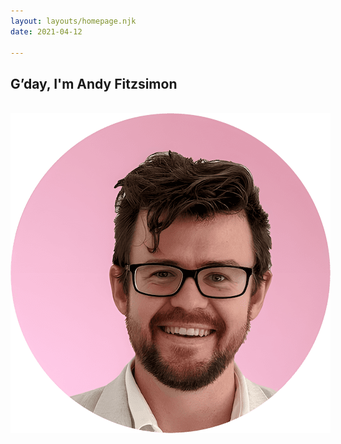 ```yaml
---
layout: layouts/homepage.njk
date: 2021-04-12

---
```




<section class="top-section">
<h1>G’day, I'm Andy Fitzsimon</h1>
<br> <img src="/img/andyfitz.png" alt="portrait of andy" />



</section>
<br>

<p class="scroll fade">a multi-disciplinary technology leader<br>
with proven global impact.<br>
<br>



<p  class="scroll fade"> <abbr title="operational">Ops</abbr>, <abbr title="technical">Tech</abbr>, Sales &amp; Creative combined,<br> a fanatically dedicated <dfn data-title="individual knowledge spans vast subjects,  draws on complex works to solve specific problems.">polymath</dfn>.
  <br>



<div class="scroll fade mission-values">
<div class="mission">
 <h3>Lifelong Mission</h3> 
 <i><dfn data-title="recognise, elevate, accelerate, celebrate">do justice</dfn><br> to <dfn data-title="admirable, quality, purposeful, efforts or ideas - not easyily done">good work</dfn></i><br>
</div>
<div class="values">
  <h3>Core Values</h3> 
  <ul>
    <li data-title="friendship, helpfulness, giving, care">kindness</li> 
    <li data-title="joy, engagement, momentum, force-multiply">energy</li>
    <li data-title="appreciation, admiration, respect, thanks">gratitude</li>
    <li data-title="accountable, committed & responsibile">trust</li> 

  </ul>
</div>
<svg fill="none;"  preserveAspectRatio="xMidYMid slice" viewBox="0 0 100 50"><defs><pattern id="a" width="7" height="14.5" patternTransform="scale(.5)" patternUnits="userSpaceOnUse"><g transform="translate(3.45 7.2)"><use href="#c" transform="matrix(1 0 0 -1 0 .5)"/><use href="#b" transform="matrix(-1 0 0 1 .5 0)"/><use href="#c" transform="rotate(180 .25 .25)"/><use href="#b" transform="matrix(1 0 0 -1 -3.5 7.75)"/><use href="#b" transform="rotate(180 2 3.875)"/><use href="#b" transform="matrix(-1 0 0 1 4 -7.25)"/><use class="pri" href="#b"/><use class="pri" href="#b" transform="translate(-3.5 -7.25)"/></g></pattern><path opacity=".2" id="b" stroke="currentColor" stroke-linecap="round" stroke-opacity="1" stroke-width="1.1" d="M1 4H.999V1M1 1V.9959h2v.001M1 2.6v.001h1v.001"/><use id="c" x="0" y="0" href="#b"/></defs><path fill="url(#a)" d="M0 0h100v50H0z"/></svg>
</div>

<br>




<p class="scroll fade ">
 Called a strategist, <br>product owner, brand manager,  <br> engineer, designer, <acronym title="Account Executive">AE</acronym>, <acronym title="Solutions Architect">SA</acronym> &amp; <acronym title="Customer Success Manager">CSM</acronym>.<br>
A listener, doer, &amp; fixer; always.<br>
</p>  
<br>
<div class="scroll fade social-proof"  >
  <svg  class="smartsheet" viewBox="0 0 100 22.02"><path d="M2.04 11.4s.58-.78 1.33-.8c1.18-.03 2.11 2.06 2.26 2.37A23.11 23.11 0 0 1 10.8 6H.14v11.95c0 .65-.1 1.13-.14 1.32a24.2 24.2 0 0 0 4.09-1.03c3.25-1.15 4.5-2.4 4.52-2.4l.07-.08.05.1s.41.89.82 1.37c.46.53.7.58.84.55.2-.05.31-.36.36-.84.05-.48.1-1.56.1-2.89V6.94c-3.15 3.84-5.46 9.62-5.46 9.62s-1.52-5.18-3.35-5.15zm95.37 3.98c-.19.02-.38.05-.57.05-.32 0-.53-.05-.7-.17a1.03 1.03 0 0 1-.36-.44c-.07-.19-.12-.38-.15-.62l-.02-.7V9.7h2.28V8.33h-2.28V5.97h-1.59v2.36h-1.61l-.6 1.37h2.21v4.38c0 .34.03.67.05 1a1.86 1.86 0 0 0 1.03 1.59c.34.17.82.27 1.42.27a4.55 4.55 0 0 0 1.45-.29v-1.44c-.2.07-.36.14-.56.17zm-40.74 0c-.2.02-.39.05-.58.05-.31 0-.53-.05-.7-.17a1.03 1.03 0 0 1-.36-.44c-.07-.19-.12-.38-.14-.62 0-.24-.03-.46-.03-.7V9.7h2.29V8.33h-2.29V5.97h-1.58v2.36h-1.62l-.6 1.37h2.22v4.38c0 .34.02.67.04 1 .03.35.12.66.3.92.16.27.4.5.74.68.34.16.82.26 1.42.26a4.55 4.55 0 0 0 1.44-.29v-1.44c-.17.07-.34.14-.55.17zM50.8 8.35s-.94-.12-1.44-.1c-.6.06-.82.15-1.16.32a2.78 2.78 0 0 0-1.03 1.08h-.03v-1.3h-1.58v8.4h1.58s-.05-3.46 0-4.3c.05-.85.2-1.74.63-2.15.46-.4.65-.5 1.2-.57.5-.08 1.2 0 1.2 0zm34.27 4.74c0 .36.08.7.24 1.01.17.32.37.56.63.77a3.15 3.15 0 0 0 1.97.67c.5 0 .94-.11 1.3-.33.36-.24.7-.53 1.01-.91l1.2.9a4.4 4.4 0 0 1-3.72 1.72c-.65 0-1.25-.12-1.8-.34a3.87 3.87 0 0 1-1.38-.94 4.56 4.56 0 0 1-1.18-3.15c0-.62.12-1.2.34-1.75a4.26 4.26 0 0 1 4.02-2.67c.74 0 1.37.12 1.87.38a3.78 3.78 0 0 1 2 2.43c.14.53.21 1.06.21 1.61v.58zm5.03-1.27c0-.36-.07-.68-.17-.96a2.05 2.05 0 0 0-1.2-1.27 2.86 2.86 0 0 0-2.14.02c-.31.14-.6.33-.82.57-.21.24-.4.5-.53.8-.12.28-.19.57-.19.86zm-14.33 1.27c0 .36.07.7.24 1.01.16.32.36.56.62.77a3.15 3.15 0 0 0 1.97.67c.5 0 .94-.11 1.3-.33.36-.24.7-.53 1.01-.91l1.2.9a4.4 4.4 0 0 1-3.72 1.72c-.65 0-1.25-.12-1.8-.34a3.87 3.87 0 0 1-1.38-.94 4.56 4.56 0 0 1-1.18-3.15c0-.62.12-1.2.34-1.75a4.26 4.26 0 0 1 4.02-2.67c.74 0 1.37.12 1.87.38a3.78 3.78 0 0 1 2 2.43c.14.53.22 1.06.22 1.61v.58zm5.02-1.27c0-.36-.07-.68-.17-.96a2.05 2.05 0 0 0-1.2-1.27 2.86 2.86 0 0 0-2.14.02c-.34.14-.6.33-.82.57-.21.24-.4.5-.53.8-.12.28-.19.57-.19.86zm-14.98-8.5h1.59v6.29h.02c.2-.46.55-.82 1.03-1.09.5-.29 1.06-.4 1.71-.4.41 0 .8.07 1.16.19.36.12.7.3.96.57.29.27.5.6.67 1.01.17.41.24.9.24 1.45v5.4H71.6v-5c0-.38-.04-.72-.16-1-.1-.3-.24-.51-.44-.68a1.55 1.55 0 0 0-.6-.36 2.52 2.52 0 0 0-.72-.12c-.34 0-.65.05-.91.17-.3.1-.53.26-.75.5-.22.25-.38.53-.5.87-.12.36-.17.77-.17 1.25v4.33h-1.59Zm-2.26 7.1a2.8 2.8 0 0 0-.7-.6 1.96 1.96 0 0 0-1.01-.24c-.39 0-.7.07-.99.24a.74.74 0 0 0-.4.7c0 .24.07.46.23.6.17.14.34.29.58.36.22.1.46.17.7.22.24.05.46.1.65.12.34.07.67.19.96.31.31.12.55.27.77.46.22.19.39.4.5.7.13.26.2.6.2.98 0 .48-.1.87-.31 1.2-.2.34-.46.6-.77.82-.32.22-.68.36-1.09.46a5.34 5.34 0 0 1-3.05-.17 3.4 3.4 0 0 1-1.42-1.18l1.2-.98c.27.26.56.48.87.7.31.19.7.3 1.18.3.19 0 .4-.02.6-.07.21-.04.38-.1.55-.19.17-.1.29-.2.39-.34.1-.14.14-.28.14-.48a.78.78 0 0 0-.22-.57 1.71 1.71 0 0 0-.53-.36c-.21-.1-.43-.17-.64-.22-.25-.05-.44-.1-.6-.15a6.66 6.66 0 0 1-1-.28 2.42 2.42 0 0 1-1.39-1.11 2.1 2.1 0 0 1-.21-1.01c0-.43.1-.82.26-1.13.2-.34.43-.6.72-.82a3.7 3.7 0 0 1 1.04-.48 4.21 4.21 0 0 1 2.79.14c.53.22.93.58 1.25 1.06zM37.76 9.34a5.14 5.14 0 0 1 4.93-1.01 2.8 2.8 0 0 1 1.71 1.52c.15.33.2.7.2 1.05v4.29c0 .28 0 .57.02.81 0 .24.02.48.05.7h-1.42c-.03-.43-.05-.84-.05-1.27h-.03c-.36.55-.77.93-1.25 1.15a4.04 4.04 0 0 1-2.79.17 3.15 3.15 0 0 1-.93-.48 2.24 2.24 0 0 1-.63-.8 2.56 2.56 0 0 1-.24-1.08c0-.55.12-.98.36-1.37.24-.36.58-.67.99-.89.4-.24.91-.38 1.46-.5.56-.1 1.16-.15 1.8-.15h1.19v-.36a1.8 1.8 0 0 0-.48-1.23 1.66 1.66 0 0 0-.63-.4c-.24-.1-.55-.15-.89-.15-.31 0-.58.02-.8.1-.23.04-.43.14-.62.21-.2.1-.36.2-.5.32l-.44.33zm4.5 3.34c-.38 0-.77.03-1.15.08-.39.04-.75.12-1.09.24-.33.12-.6.29-.79.5-.22.22-.31.48-.31.82 0 .48.17.84.48 1.03.31.22.77.32 1.32.32.43 0 .82-.08 1.1-.22a2 2 0 0 0 .75-.58c.2-.24.32-.5.41-.8.07-.28.12-.57.12-.86v-.53zM23.88 8.33h1.5v1.3h.02c.02-.12.12-.27.26-.43a3.71 3.71 0 0 1 1.4-.91c.31-.13.65-.18 1.03-.18.63 0 1.16.12 1.6.39.42.26.76.65 1.03 1.18a2.6 2.6 0 0 1 1.15-1.18c.5-.27.99-.39 1.51-.39.65 0 1.18.1 1.6.32.4.21.74.48.95.84.25.34.41.74.49 1.18.1.43.14.89.14 1.37v4.88h-1.59v-4.67c0-.3-.02-.62-.07-.91a1.95 1.95 0 0 0-.26-.77 1.3 1.3 0 0 0-.56-.53c-.24-.14-.55-.2-.94-.2-.77 0-1.32.25-1.63.7a3.1 3.1 0 0 0-.5 1.83v4.6h-1.6v-4.4c0-.41-.02-.77-.07-1.1a2.83 2.83 0 0 0-.24-.88 1.53 1.53 0 0 0-.53-.57c-.24-.15-.52-.2-.93-.2a2.08 2.08 0 0 0-1.52.67c-.2.23-.36.51-.48.87-.12.34-.17.77-.17 1.23v4.35h-1.59zm-2.2 2.1a2.8 2.8 0 0 0-.7-.6 1.96 1.96 0 0 0-1.02-.25c-.38 0-.7.07-.98.24a.74.74 0 0 0-.41.7c0 .24.07.46.24.6.17.14.34.29.58.36.21.1.45.17.7.22.23.05.45.1.64.12.34.07.68.19.97.31.3.12.55.27.77.46.21.19.38.4.5.7.12.26.2.6.2.98 0 .48-.1.87-.32 1.2-.2.36-.46.65-.77.85-.31.21-.67.36-1.08.45a5.34 5.34 0 0 1-3.06-.17 3.4 3.4 0 0 1-1.42-1.17l1.2-.99c.27.26.56.48.87.7a2 2 0 0 0 1.18.31c.2 0 .41-.02.6-.07.22-.05.39-.1.56-.2.16-.1.28-.19.38-.33.1-.15.14-.29.14-.48a.78.78 0 0 0-.21-.58 2.06 2.06 0 0 0-.53-.36c-.22-.1-.43-.17-.65-.22l-.6-.14a5.62 5.62 0 0 1-1.78-.72 1.96 1.96 0 0 1-.8-1.69c0-.43.1-.81.27-1.13.2-.33.43-.6.72-.81a3.7 3.7 0 0 1 1.04-.49 4.21 4.21 0 0 1 2.79.14c.52.22.93.59 1.25 1.07z" /></svg>
  <svg  class="brandfolder"  viewBox="0 0 84 22.02"><path d="M14.53 4.9v-.95H3.28v14.96h13.35v2.11H1.17V1.84h15.46V4.9zm-1.15.94h1.15v-.96h2.1v.96h1.15l-2.21 2.21zm60.53 11.6a4.95 4.95 0 0 1-1.9-.32 3.2 3.2 0 0 1-1.3-.86 3.4 3.4 0 0 1-.74-1.3 5.57 5.57 0 0 1-.23-1.64 5 5 0 0 1 .25-1.64 3.81 3.81 0 0 1 .73-1.34 3.44 3.44 0 0 1 1.2-.9 4.01 4.01 0 0 1 1.66-.33 3.52 3.52 0 0 1 1.47.3 3.25 3.25 0 0 1 1.1.8 3.5 3.5 0 0 1 .68 1.21 4.77 4.77 0 0 1 .24 1.51c0 .2 0 .4-.02.59l-.04.41H71.8v.06c.04.65.27 1.12.68 1.41a2.67 2.67 0 0 0 1.59.43 4.31 4.31 0 0 0 1.1-.1l1-.27.4 1.59a8.48 8.48 0 0 1-2.66.39m-.35-6.76a1.67 1.67 0 0 0-1.23.45 2.17 2.17 0 0 0-.51 1.27v.06h3.27v-.06a2.02 2.02 0 0 0-.43-1.25 1.34 1.34 0 0 0-1.1-.47m-8.07 6.78a5.83 5.83 0 0 1-1.57-.22 3.86 3.86 0 0 1-1.31-.7 3.33 3.33 0 0 1-.9-1.26 4.83 4.83 0 0 1-.34-1.88 4.73 4.73 0 0 1 .3-1.67 4.12 4.12 0 0 1 .82-1.35 3.84 3.84 0 0 1 1.3-.9 4.24 4.24 0 0 1 1.68-.33c.2 0 .39 0 .58.02a2.65 2.65 0 0 1 .57.1l.08.02V5.95h2.1v11.06a9.1 9.1 0 0 1-1.45.31 10.62 10.62 0 0 1-1.86.14m.11-6.72a1.94 1.94 0 0 0-.92.21 1.85 1.85 0 0 0-.64.59 2.35 2.35 0 0 0-.38.84 4.23 4.23 0 0 0-.11 1 3.53 3.53 0 0 0 .15 1.1 1.59 1.59 0 0 0 .45.72 1.76 1.76 0 0 0 .67.4 2.78 2.78 0 0 0 .82.11 3.94 3.94 0 0 0 .5-.02l.48-.1.04-.01v-4.7l-.04-.03a3.74 3.74 0 0 0-.5-.1l-.52-.01m-5.8 6.62a2.76 2.76 0 0 1-1.9-.65q-.7-.64-.7-2.11V5.93h2.1v8.16a4.12 4.12 0 0 0 .05.78 1.29 1.29 0 0 0 .18.49.73.73 0 0 0 .33.26 1.76 1.76 0 0 0 .5.05 1.2 1.2 0 0 0 .25-.02 4.84 4.84 0 0 0 1.15 1.4l-1.31.25a4.37 4.37 0 0 1-.65.06m-7.42.08a4.04 4.04 0 0 1-1.69-.32 3.33 3.33 0 0 1-1.18-.88 3.86 3.86 0 0 1-.7-1.31 5.88 5.88 0 0 1 0-3.3 3.77 3.77 0 0 1 .7-1.33 3.33 3.33 0 0 1 1.18-.88 4.43 4.43 0 0 1 3.37 0 3.4 3.4 0 0 1 1.2.88 3.77 3.77 0 0 1 .7 1.34 5.7 5.7 0 0 1 .24 1.66 5.57 5.57 0 0 1-.24 1.65 3.68 3.68 0 0 1-.7 1.31 3.4 3.4 0 0 1-1.2.88 4.4 4.4 0 0 1-1.68.3m0-6.72a1.41 1.41 0 0 0-1.3.68c-.25.43-.39 1.08-.39 1.9 0 .83.14 1.45.4 1.9a1.58 1.58 0 0 0 2.6 0c.25-.43.39-1.07.39-1.9 0-.82-.14-1.45-.4-1.9a1.44 1.44 0 0 0-1.3-.68m-8.02 6.54v-6.39h-1.27V9.3h1.27v-.45a3.84 3.84 0 0 1 .22-1.3 2.72 2.72 0 0 1 .62-.97 2.95 2.95 0 0 1 .98-.6 3.77 3.77 0 0 1 1.28-.22h.17a2.88 2.88 0 0 1 .61.04l.65.13-.32 1.65-.3-.06a3.37 3.37 0 0 0-.5-.04 1.51 1.51 0 0 0-.92.28c-.26.2-.4.58-.4 1.15v.4h2.63a3.72 3.72 0 0 0-.64.58 4.07 4.07 0 0 0-.6.98h-1.38v6.4zm-5.3.18a5.83 5.83 0 0 1-1.56-.22 3.86 3.86 0 0 1-1.31-.7 3.33 3.33 0 0 1-.9-1.26 4.9 4.9 0 0 1-.34-1.88 4.73 4.73 0 0 1 .3-1.66 4.12 4.12 0 0 1 .82-1.36 3.84 3.84 0 0 1 1.3-.9 4.24 4.24 0 0 1 1.68-.33c.17 0 .35 0 .59.02a4.9 4.9 0 0 1 .56.1l.08.02V5.93h2.1V17a9.1 9.1 0 0 1-1.45.31 10.47 10.47 0 0 1-1.86.14m.12-6.72a1.94 1.94 0 0 0-.93.21 1.7 1.7 0 0 0-.64.59 2.35 2.35 0 0 0-.37.84 4.23 4.23 0 0 0-.12 1 3.53 3.53 0 0 0 .15 1.1 1.59 1.59 0 0 0 .46.72 1.76 1.76 0 0 0 .66.4 2.78 2.78 0 0 0 .82.11 3.94 3.94 0 0 0 .5-.02 3.07 3.07 0 0 0 .48-.1l.04-.01v-4.7l-.04-.03a3.25 3.25 0 0 0-.5-.1l-.51-.01m-7.16 6.54v-4.5a2.76 2.76 0 0 0-.27-1.34 1.02 1.02 0 0 0-.94-.49 1.98 1.98 0 0 0-.57.08 1.23 1.23 0 0 0-.53.31 1.48 1.48 0 0 0-.37.65 3.35 3.35 0 0 0-.14 1.08v4.17h-2.1V9.3h2.1v1.03l.1-.15a.44.44 0 0 1 .12-.14l.1-.1a2.48 2.48 0 0 1 .48-.41 3.08 3.08 0 0 1 .63-.3 2.44 2.44 0 0 1 .78-.11c.9 0 1.6.25 2.04.72.45.47.69 1.28.69 2.32v5.1h-2.12zm-9.15.18a6.63 6.63 0 0 1-1.45-.14 3.6 3.6 0 0 1-1.12-.45 2.25 2.25 0 0 1-.72-.82 2.62 2.62 0 0 1-.26-1.24 2.22 2.22 0 0 1 .32-1.23 2.62 2.62 0 0 1 .8-.8 3.49 3.49 0 0 1 1.12-.44 6.62 6.62 0 0 1 1.23-.13l1 .03h.06v-.25c0-.84-.67-1.31-1.86-1.31a4.99 4.99 0 0 0-2 .4V9.26a7 7 0 0 1 2.27-.38c1.28 0 2.37.32 2.9.87.5.49.73 1.29.73 2.56v4.65a11.02 11.02 0 0 1-1.28.31 6.73 6.73 0 0 1-1.74.18m.16-3.96a2.4 2.4 0 0 0-1.24.27 1.03 1.03 0 0 0-.47.94 1.12 1.12 0 0 0 .18.67 1 1 0 0 0 .43.33 1.5 1.5 0 0 0 .53.14 4.44 4.44 0 0 0 .49.02 3.8 3.8 0 0 0 .47-.04c.16-.02.3-.06.41-.08h.04v-2.15h-.04l-.41-.06a1.47 1.47 0 0 0-.4-.04m-8.66 3.8v-8l2.12.02v1.06l.1-.15a2.47 2.47 0 0 1 .6-.6l.09-.05a1.87 1.87 0 0 1 1.21-.37h.12a1.03 1.03 0 0 1 .23.02l.26.04-.04 1.84a2.25 2.25 0 0 0-.35-.02h-.26a3.53 3.53 0 0 0-.6.06 1.39 1.39 0 0 0-.65.3 1.72 1.72 0 0 0-.51.72 3.47 3.47 0 0 0-.2 1.33v3.78h-2.12zm-5.64.16c-.47 0-.94-.02-1.41-.04s-.96-.08-1.55-.14V6.11c.33-.04.7-.1 1.1-.12.43-.04.98-.04 1.64-.04a8.33 8.33 0 0 1 1.61.14 4.15 4.15 0 0 1 1.31.47 2.38 2.38 0 0 1 .89.88 2.68 2.68 0 0 1 .31 1.37 2.83 2.83 0 0 1-.14.93 2.56 2.56 0 0 1-.39.72 1.91 1.91 0 0 1-.55.51 1.61 1.61 0 0 1-.6.26v.11a3.66 3.66 0 0 1 .78.22 3.16 3.16 0 0 1 .8.49 2.74 2.74 0 0 1 .61.84 3.05 3.05 0 0 1 .24 1.26 3.08 3.08 0 0 1-.38 1.62 2.63 2.63 0 0 1-1.02 1 4.31 4.31 0 0 1-1.49.51 8.32 8.32 0 0 1-1.76.16m-.8-1.8h.06a3.85 3.85 0 0 0 .5.03 4.78 4.78 0 0 0 .53.02 4.66 4.66 0 0 0 .71-.06 2.06 2.06 0 0 0 .69-.25 1.46 1.46 0 0 0 .53-.51 1.6 1.6 0 0 0 .21-.86 1.99 1.99 0 0 0-.16-.82 1.37 1.37 0 0 0-.47-.53 1.61 1.61 0 0 0-.7-.28 4.29 4.29 0 0 0-.9-.08h-1zm.8-8.12a7.43 7.43 0 0 0-.74.04h-.04v3.12h.74a3.1 3.1 0 0 0 .75-.08 1.54 1.54 0 0 0 .6-.26 1.19 1.19 0 0 0 .42-.5 1.9 1.9 0 0 0 .13-.81 1.47 1.47 0 0 0-.17-.76 1.3 1.3 0 0 0-.45-.47 1.52 1.52 0 0 0-.61-.24c-.2-.02-.43-.04-.63-.04m69.34 9.76v-8l2.1.02v1.06l.1-.13a2.55 2.55 0 0 1 .6-.61l.06-.06a1.87 1.87 0 0 1 1.21-.37h.12a1.03 1.03 0 0 1 .24.02l.25.04-.04 1.84a1.8 1.8 0 0 0-.33-.02h-.24a3.53 3.53 0 0 0-.6.06 1.48 1.48 0 0 0-.65.3 1.72 1.72 0 0 0-.5.72 3.47 3.47 0 0 0-.2 1.33v3.78h-2.12z" class="cls-2"/></svg>
  <svg  class="outfit"  viewBox="0 0 55 22.02"><path d="M51.03 5.9V1.18h-2.6V5.9H37.36V3.92c0-.9.5-1.49 1.41-1.49.48 0 .83.14 1.14.4l1.7-1.7A3.9 3.9 0 0 0 38.76 0a3.83 3.83 0 0 0-4 3.94V5.9H30.5V1.18h-2.6V5.9h-6.48v6.46c0 1.67-.83 2.6-2.34 2.6-1.48 0-2.33-.95-2.33-2.6V5.9h-2.6v6.58a4.74 4.74 0 0 0 4.93 4.98c2.93 0 4.93-2.01 4.93-4.98V8.26h3.9v8.96h2.59V8.26h4.24v8.96h2.6V8.26h4.25v8.96h2.59V8.26h4.25v8.96h2.6V8.26h3.41V5.9zm-8.14-.95c.85 0 1.47-.66 1.47-1.48 0-.83-.62-1.49-1.47-1.49s-1.46.66-1.46 1.49c0 .82.61 1.48 1.46 1.48zm-36.54.71a5.84 5.84 0 0 0-5.92 5.87c0 3.3 2.62 5.93 5.92 5.93 3.35 0 5.95-2.6 5.95-5.93 0-3.3-2.62-5.87-5.95-5.87zm0 9.3c-1.9 0-3.25-1.42-3.25-3.43 0-1.95 1.34-3.37 3.25-3.37 1.92 0 3.28 1.4 3.28 3.37 0 2.01-1.34 3.42-3.28 3.42z" /></svg>
  <svg  class="redhat" viewBox="0 0 93 22.02"><path d="M86.44 14.43c0 1.75 1.05 2.6 2.96 2.6.6-.02 1.18-.1 1.75-.25v-2.03c-.37.12-.75.18-1.13.17-.79 0-1.08-.24-1.08-.98v-3.1h2.29v-2.1h-2.29V6.1l-2.5.54v2.1h-1.66v2.1h1.66zm-7.79.05c0-.54.54-.8 1.36-.8.5 0 1 .06 1.49.18v1.05c-.48.26-1.02.4-1.57.39-.8 0-1.28-.31-1.28-.82m.77 2.58c.88 0 1.59-.19 2.25-.64v.5h2.47v-5.24c0-2-1.34-3.08-3.58-3.08-1.25 0-2.49.29-3.82.9l.9 1.83c.95-.4 1.76-.65 2.47-.65 1.03 0 1.56.4 1.56 1.22v.4a7.28 7.28 0 0 0-1.85-.23c-2.1 0-3.37.88-3.37 2.46 0 1.44 1.14 2.53 2.96 2.53m-13.58-.14h2.66V12.7h4.45v4.23h2.67V6.1h-2.66v4.16H68.5V6.1h-2.66zm-10.11-4.1c0-1.17.93-2.07 2.15-2.07.63 0 1.25.22 1.72.64v2.86a2.4 2.4 0 0 1-1.72.65c-1.2 0-2.15-.9-2.15-2.07m3.9 4.1h2.48V5.55l-2.5.54v3.08a4.16 4.16 0 0 0-2.08-.54 4.17 4.17 0 0 0-4.25 4.18 4.15 4.15 0 0 0 4.17 4.2c.79 0 1.56-.24 2.2-.7zm-11.34-6.29c.8 0 1.46.51 1.72 1.3h-3.41a1.7 1.7 0 0 1 1.7-1.3m-4.22 2.2c0 2.38 1.95 4.24 4.45 4.24a4.9 4.9 0 0 0 3.42-1.24l-1.66-1.47c-.38.4-.96.62-1.63.62-.88.02-1.68-.5-2.01-1.3h5.82v-.62c0-2.6-1.75-4.46-4.12-4.46a4.2 4.2 0 0 0-4.26 4.23m-4.32-4.46c.89 0 1.38.55 1.38 1.22 0 .66-.5 1.22-1.38 1.22h-2.62V8.38Zm-5.28 8.54h2.65v-3.94h2.03l2.04 3.94h2.97l-2.38-4.33a3.27 3.27 0 0 0 2.04-3.04c0-1.95-1.53-3.45-3.82-3.45h-5.53zM24.5 10.5c0-.17-.01-.34-.05-.5l-1.09-4.76c-.25-1.04-.47-1.52-2.31-2.44C19.62 2.08 16.52.87 15.6.87c-.85 0-1.1 1.1-2.12 1.1-.98 0-1.71-.82-2.63-.82-.88 0-1.45.6-1.9 1.84l-1.4 3.99a.94.94 0 0 0-.02.28c0 1.36 5.33 5.8 12.47 5.8 1.84 0 4.5-.38 4.5-2.56zm.28.89c.26 1.2.26 1.32.26 1.48 0 2.06-2.32 3.2-5.36 3.2-6.86 0-12.88-4.02-12.88-6.68 0-.37.07-.74.22-1.08-2.47.13-5.67.57-5.67 3.4 0 4.61 10.96 10.31 19.63 10.31 6.66 0 8.33-3 8.33-5.38 0-1.87-1.61-3.99-4.53-5.25"/></svg>
  <svg  class="suse" viewBox="0 0 82 22.02"><path d="M28.32 9.81a.45.45 0 0 0-.66 0 .46.46 0 0 0 .58.71.46.46 0 0 0 .08-.7m-.6-1.58a1.7 1.7 0 1 0-.78 3.33 1.7 1.7 0 0 0 .78-3.33m-8.14 6.94c-.8-.3-1.12-.23-2.15-.22-.7.01-.73-.01-1.55-.01-.25 0-.34 1.2.57 1.45.4.11.83.18 1.12.48.14.14.21.34-.1.34h-2.25c-.4 0-.77.01-1.07-.24-.46-.39-.67-.92-.9-1.44-.23-.55-.49-1.09-.79-1.6a6.43 6.43 0 0 0-2.44-2.52c-1.32-.7-3.56-1.06-5.33.3-1.87 1.44-1.47 4.13.17 5.44.64.52 1.48.74 2.31.69 1.62-.1 2.8-1.29 2.51-2.75-.1-.5-.38-.96-.81-1.21-.3-.18-.67-.24-1.03-.24-.38 0-.79.07-1.06.34a1 1 0 0 0-.12 1.24c.15.2.38.38.34.64a.44.44 0 0 1-.35.36c-.3.07-.58-.1-.79-.32a1.99 1.99 0 0 1-.4-2.1c.38-.9 1.43-1.4 2.42-1.38a3.5 3.5 0 0 1 2.99 2.05 3.8 3.8 0 0 1-.35 3.63c-1.6 2.34-5.55 2.06-7.38.1a5.71 5.71 0 0 1-1.69-4.67A6.45 6.45 0 0 1 3.58 9.3c1.9-1.78 4.38-3 6.92-3.52 1.54-.32 3.13-.4 4.69-.24 1.37.14 2.74.4 4.07.8.65.2 1.3.45 1.93.74.55.25 1.27.53 1.7.96 0-.79-.03-1.66-.03-2.26 0-.24.24-.4.45-.3.9.42 3.02 1.43 4.43 2.07 1.9.87 2.03 2.91 2.1 4.73l-.01.11c-.06.13-.38.1-.5.1h-.8c-.45.03-.9.02-1.34 0a3.84 3.84 0 0 1-2.2-.87c-.05-.05-.22-.1-.3-.01-.09.09-.06.23-.01.27a3.9 3.9 0 0 0 2.63 1.07c.59.04 1.18.03 1.77-.03.5-.05.62-.08.13.28a5.1 5.1 0 0 1-1.42.71 7.6 7.6 0 0 1-3.6.32c-.24-.03-.48-.08-.71-.1-.2-.02-.4-.06-.59-.01a.76.76 0 0 0-.44.27c-.15.2-.2.73-.11.96.16.46.53.72.92.95.42.25.97.34 1.08.81.02.1-.87.1-.97.1h-1.2s-.64.02-.9-.07l-.02-.01c-.13-.08-.2-.26-.24-.4-.06-.2-.18-.39-.32-.6-.27-.38-.68-.8-1.11-.96m9.01-5.28a1.26 1.26 0 1 1-2.52 0 1.26 1.26 0 0 1 2.52 0m46.07 7.24c-1.24 0-2.24-1-2.24-2.24V8.27c0-1.23 1-2.24 2.24-2.24h5.09a.72.72 0 0 1 0 1.45h-5.1a.8.8 0 0 0-.79.8v2.6h5a.69.69 0 0 1 0 1.37h-5v2.65c0 .44.36.8.8.8h5.09a.72.72 0 0 1 0 1.44zm-22.84.15c-1.46 0-2.6-.37-3.36-1.11-.76-.73-1.15-1.84-1.15-3.28V6.73a.84.84 0 0 1 1.68 0v5.95c0 1.08.23 1.89.7 2.4.45.52 1.17.79 2.13.79s1.68-.27 2.15-.79c.46-.51.69-1.32.69-2.4V6.73a.84.84 0 0 1 1.67 0v6.17c0 1.44-.38 2.55-1.14 3.28-.77.74-1.9 1.1-3.37 1.1m12.6 0c-1.9 0-3.33-.53-4.28-1.59a.78.78 0 0 1 .04-1.07v-.01a.8.8 0 0 1 .57-.23c.22 0 .43.1.58.26.26.3.57.56.9.74.58.32 1.31.49 2.17.49.82 0 1.47-.15 1.94-.43.48-.3.72-.71.72-1.25 0-.44-.22-.8-.65-1.06a7.11 7.11 0 0 0-2.2-.67 10.62 10.62 0 0 1-2.44-.7 3.04 3.04 0 0 1-1.3-1.03c-.27-.4-.4-.9-.4-1.49 0-.61.16-1.18.5-1.69.35-.5.85-.91 1.5-1.21.64-.3 1.41-.45 2.28-.45 1.01 0 1.9.18 2.6.55.49.25.92.59 1.3 1a.8.8 0 1 1-1.22 1.02c-.21-.28-.45-.5-.72-.68a3.57 3.57 0 0 0-1.94-.47c-.8 0-1.43.16-1.87.48a1.5 1.5 0 0 0-.68 1.27c0 .48.23.86.67 1.14.43.28 1.17.5 2.27.7 1 .18 1.8.41 2.39.68.57.27 1 .61 1.26 1.01.27.4.4.9.4 1.5 0 .63-.18 1.2-.55 1.68-.36.49-.88.87-1.53 1.12a6.3 6.3 0 0 1-2.31.4m-25.1 0c-1.9 0-3.34-.54-4.29-1.6a.78.78 0 0 1 .04-1.07.8.8 0 0 1 .57-.24c.23 0 .44.1.59.26.26.31.56.56.9.74.58.33 1.3.49 2.17.49.81 0 1.47-.14 1.93-.43.49-.29.73-.71.73-1.25 0-.43-.22-.79-.66-1.05a7.1 7.1 0 0 0-2.2-.68 10.65 10.65 0 0 1-2.44-.7 3.05 3.05 0 0 1-1.3-1.03c-.27-.4-.4-.9-.4-1.48 0-.62.17-1.19.51-1.7.34-.5.84-.9 1.49-1.2.65-.3 1.42-.46 2.29-.46 1.01 0 1.89.19 2.6.55.48.25.92.59 1.3 1.01a.8.8 0 1 1-1.22 1.01c-.21-.28-.46-.5-.72-.68a3.57 3.57 0 0 0-1.95-.47c-.8 0-1.42.17-1.86.49a1.5 1.5 0 0 0-.68 1.26c0 .48.22.86.66 1.15.43.27 1.18.5 2.28.7 1 .17 1.8.4 2.38.68.58.27 1 .6 1.27 1 .26.4.4.9.4 1.5 0 .64-.19 1.2-.55 1.69-.36.48-.88.86-1.54 1.12-.66.26-1.44.4-2.3.4"/></svg>
  <span class="no-orphan"><svg  class="novell" viewBox="0 0 63 22.02"><path d="M10.01 3.61v8.25L.82 3.36v13.42H3.2V9l9.2 8.5V3.6H10zm48-.64h2.32V16.8H58V2.97zm-5.09 0h2.31V16.8h-2.31V2.97zM35.63 5.93l-2.73 6.23-2.72-6.23H27.5l5.4 11.47 5.4-11.47h-2.67zM20.9 14.78c-.83 0-1.62-.33-2.22-.93a3.26 3.26 0 0 1 0-4.65 3.13 3.13 0 0 1 4.45 0c.62.62.96 1.45.96 2.33 0 1.79-1.43 3.25-3.19 3.25zm3.98-7.2a5.57 5.57 0 0 0-3.98-1.61 5.51 5.51 0 0 0-5.58 5.56 5.53 5.53 0 0 0 5.58 5.55c1.53 0 2.94-.57 3.98-1.61a5.53 5.53 0 0 0 1.6-3.94c0-1.51-.57-2.91-1.6-3.95zm20 .26c1.45 0 2.47.84 2.78 2.26H42a2.87 2.87 0 0 1 2.88-2.26zm3.24 5.1-.08.13c-.73 1.16-1.54 1.93-3.1 1.93-1.9 0-3-1.56-3.08-3.09h8.24V11.45c0-1.8-.53-3.27-1.53-4.27a5 5 0 0 0-3.7-1.37c-3.34 0-5.42 2.18-5.42 5.7 0 1.6.56 3.05 1.57 4.06.98.99 2.33 1.51 3.9 1.51 2.2 0 4.12-1.08 5.15-2.9l.08-.14-2.03-1.1z"/></svg><svg  class="canonical"  viewBox="0 0 90 22.02"><path d="M43.3 11.57a5.7 5.7 0 1 1-11.41 0 5.7 5.7 0 0 1 11.41 0zm-5.7-4.32a4.32 4.32 0 1 0 0 8.64 4.32 4.32 0 0 0 0-8.64zm0 7.95a3.63 3.63 0 1 1 0-7.27 3.63 3.63 0 0 1 0 7.27zm50.32.56v1.28h-6.58V6.1h1.53v9.65h5.04zM75.4 6.11a65.6 65.6 0 0 1 2.13 4.92 143.24 143.24 0 0 1 2.27 6h-1.67c-.18-.47-.35-.93-.5-1.4l-.5-1.4h-4.95l-1 2.8H69.6a355.11 355.11 0 0 1 2.26-6 98.1 98.1 0 0 1 2.13-4.92h1.4zm-.74 1.75c-.37.8-.72 1.61-1.05 2.46-.33.85-.66 1.74-.99 2.67h4.07l-1-2.66c-.33-.86-.67-1.68-1.03-2.47zm-8.97 9.41a5.6 5.6 0 0 1-2.1-.37 4.41 4.41 0 0 1-1.62-1.12A5.06 5.06 0 0 1 60.92 14a7.32 7.32 0 0 1-.37-2.43c0-.92.13-1.73.4-2.44.28-.7.65-1.3 1.13-1.79a4.8 4.8 0 0 1 1.64-1.1 5.19 5.19 0 0 1 1.97-.38 7.65 7.65 0 0 1 2.9.57c.17.08.28.15.34.19l-.45 1.26a7.67 7.67 0 0 0-1.81-.6 5.48 5.48 0 0 0-.9-.08c-.54 0-1.03.1-1.47.3-.44.2-.82.49-1.13.87-.32.38-.56.84-.74 1.38a6.5 6.5 0 0 0-.03 3.6c.15.53.38 1 .7 1.38.3.38.69.68 1.14.89.46.2 1 .31 1.62.31a5.72 5.72 0 0 0 2.76-.61l.4 1.26a5.33 5.33 0 0 1-1.1.43 8.9 8.9 0 0 1-2.24.26zm-9-11.16h1.53v10.93h-1.53zm-4.06 10.93a87.88 87.88 0 0 0-1.76-2.82 98.07 98.07 0 0 0-2.2-3.13 57.33 57.33 0 0 0-2.03-2.58v8.53h-1.5V6.1h1.22c.5.53 1.02 1.14 1.58 1.84a73.13 73.13 0 0 1 3.23 4.34c.5.72.9 1.35 1.24 1.91V6.11h1.5v10.93h-1.28zm-23.86 0A86.36 86.36 0 0 0 27 14.22a95.77 95.77 0 0 0-2.2-3.13 57.44 57.44 0 0 0-2.02-2.58v8.53h-1.5V6.1h1.21c.5.53 1.02 1.14 1.59 1.84a73.44 73.44 0 0 1 3.23 4.34c.49.72.9 1.35 1.24 1.91V6.11h1.5v10.93h-1.28zM15.33 6.1a65.28 65.28 0 0 1 2.14 4.92 143.28 143.28 0 0 1 2.26 6h-1.67c-.18-.47-.35-.93-.5-1.4-.16-.46-.32-.93-.5-1.4h-4.94l-1 2.8H9.53a360.74 360.74 0 0 1 2.26-6 98.76 98.76 0 0 1 2.14-4.92h1.4zm-.74 1.75c-.36.8-.71 1.61-1.04 2.46-.34.85-.66 1.74-.99 2.67h4.07l-1-2.66c-.33-.86-.68-1.68-1.04-2.47zm-8.97 9.41a5.6 5.6 0 0 1-2.1-.37 4.41 4.41 0 0 1-1.62-1.12A5.06 5.06 0 0 1 .85 14a7.31 7.31 0 0 1-.37-2.43c0-.92.14-1.73.41-2.44a4.8 4.8 0 0 1 2.76-2.9 5.19 5.19 0 0 1 1.97-.37 7.65 7.65 0 0 1 2.9.57c.17.08.29.15.35.19l-.46 1.26a7.65 7.65 0 0 0-1.81-.6 5.47 5.47 0 0 0-.9-.08c-.53 0-1.02.1-1.46.3-.45.2-.82.49-1.14.87-.31.38-.56.84-.73 1.38a6.5 6.5 0 0 0-.03 3.6c.15.54.38 1 .69 1.38.31.38.7.68 1.15.89.46.21 1 .31 1.62.31a5.72 5.72 0 0 0 2.76-.61l.39 1.26a5.33 5.33 0 0 1-1.1.43 8.9 8.9 0 0 1-2.23.26z"/></svg></span>
</div>
<br>


<p class="scroll fade">Enterprise pedigree plus scale-up hustle.<br><b><a href="mailto:andyfitz+site@gmail.com" class="cta">Talk to me about your crusade</a></b></p>

<br>
<h2 class="scroll"> Need more? </h2>



<br>
<h3 class="scroll fade">Employer Accolades</h3> 
<p class="scroll fade">for making + saving money, for being likeable, for staying formidable<p> 
<br>

<div class="scroll fade awards" >
  <div class="award club">
    <div><svg viewBox="0 0 300 200" style="fill:transparent;stroke:currentColor;stroke-width:10"><polygon points="150,30 250,150 50,150"  /></svg></div>
    <h4>President’s club</h4>
  </div>
  <div class="award chairmans">
    <div class="chairmans">
      <div class="box">
        <b></b>
      </div>
    </div>
    <h4>Chairman’s Award </h4>

  </div>  
  <div class="award citizen">
    <div>
      <div class="globe"></div>
    </div>
    <h4>Global Citizen</h4>
  </div>
  <div class="award beast">
    <div>
      <span>BEAST MODE</span>
      <div class="switch"></div>
    </div>
    <h4>Sales Excellence</h4>
  </div>
</div>



<br>
<h3 class="scroll fade">Strategic Execution</h3>
<p class="scroll fade">With Outfit, I read the market, <br>wrote the pitch, &amp; picked the buyer.<br>  
SMAR got praise from the street.<br><br> I was Outfit's tech founder &amp; founding client. Revolutionizing operations as a brand manager</p>


<br>
<h3  class="scroll fade">Servant Leadership</h3>


<div class="scroll fade leadership">

<div>
<svg xmlns="http://www.w3.org/2000/svg" viewBox="-0.2 -0.2 33 32.5"><path d="M25.77 20.24c.1.16.13.35.1.53a7.38 7.38 0 0 1-2.37 3.98.63.63 0 0 0-.16.18.25.25 0 0 0 0 .2.23.23 0 0 0 .2.09c.17-.05.33-.11.5-.2.7-.4 1.3-.92 1.81-1.55l.9-1.11c.53-.75.94-1.6 1.18-2.5.21-.72.4-1.45.63-2.17.09-.27.2-.53.33-.78l.18-.2h.06c.06.18.13.36.17.56.1.61.12 1.23.04 1.85-.08.8-.25 1.59-.49 2.36-.17.47-.4.92-.68 1.33a18.36 18.36 0 0 1-2.5 3.24 17 17 0 0 1-2.42 1.96.3.3 0 0 0-.06.2.23.23 0 0 0 .17.12c.17 0 .34-.02.5-.06a6.07 6.07 0 0 0 2.06-1.06A13.55 13.55 0 0 0 30 22.4a12.26 12.26 0 0 0 1.2-6.56c-.08-.45-.06-.9.03-1.34l.11-.3c.11-.2.27-.22.38 0 .1.22.19.44.24.67.22 1.12.29 2.25.2 3.39a16.62 16.62 0 0 1-1.36 5.32 12.67 12.67 0 0 1-3.33 4.52c-.47.41-.92.81-1.4 1.2a17.31 17.31 0 0 1-6.4 2.6c-.96.16-1.94.22-2.92.18-.48 0-.97-.03-1.45-.05a11.26 11.26 0 0 1-3.2-.65 22.73 22.73 0 0 1-4.25-2 12.57 12.57 0 0 1-3.93-3.8c-.5-.73-.94-1.5-1.3-2.3a.31.31 0 0 0-.23-.18 1.8 1.8 0 0 1-1.21-1.02A17.62 17.62 0 0 1 0 16c.01-.82.09-1.63.22-2.43.16-1.1.43-2.16.81-3.2.34-.9.82-1.74 1.42-2.5.35-.44.63-.93.97-1.37A15.29 15.29 0 0 1 12.16.83C12.83.67 13.5.5 14.18.37a27.63 27.63 0 0 1 4-.37c2.9-.04 5.76.83 8.15 2.47.27.17.52.38.73.62.15.18.26.41.3.65.01.06.05.1.1.15.56.55 1.17 1.07 1.7 1.66a7.75 7.75 0 0 1 1.76 3.21 3.85 3.85 0 0 1-.28 2.93c-.4.67-.95 1.22-1.62 1.62a4 4 0 0 1-2.52.68 3.45 3.45 0 0 1-2.24-.95 21.4 21.4 0 0 0-2.02-1.85c-.47-.36-.96-.7-1.45-1.02a5.3 5.3 0 0 0-1.93-.7 9.79 9.79 0 0 0-2.35-.13A8.06 8.06 0 0 0 11.75 11a8.82 8.82 0 0 0-2.47 2.9 6.42 6.42 0 0 0-.63 2.2 12 12 0 0 0-.12 1.41c.04 1.36.4 2.68 1.03 3.88.48.93 1.1 1.76 1.87 2.48.7.63 1.48 1.17 2.32 1.62.96.51 2.02.82 3.1.9a8.45 8.45 0 0 0 4.18-.63c.63-.3 1.22-.69 1.73-1.16a9.8 9.8 0 0 0 2.18-2.7c.21-.36.36-.77.54-1.15l.17-.35.13-.15"/></svg>
<h4>☆☆☆☆☆ Employee Satisfaction</h4>
Recorded via CultureAmp</div>
<div><h4>Top 360° Reviews</h4>
peers, leadership, team members, & others
</div>
<div><h4>Low Attrition</h4>
Talent retention and high per-seat ROI
</div>

</div>





<br>
<h3 class="scroll fade quote">Nothing is beyond us,<br> no task beaneath me</h3>
<p class="scroll fade">If it needs to be done, I do it well &amp; with pride.
I offer help, asking when it counts.<br>
</p>
<br>

<h3 class="scroll fade">Globally Online</h3>
<svg class="scroll fade timezones" viewBox="-4 0 27 12" preserveAspectRatio="none">
  <defs>
    <clipPath id="day-clip">
      <rect x="0" y="0" width="24" height="100" />
    </clipPath>
    <g id="day-wrap">
      <g id="day-span">
        <rect x="0" y="0" width="24" height="2" id="span-day" opacity=".25" />
        <rect x="6" y="0" width="13" height="2" id="span-light" opacity=".5"/>
        <rect x="9" y="0" width="8" height="2" id="span-lighter" />
      </g>
      <use href="#day-span" x="-24" />
      <use href="#day-span" x="24" />
    </g>
    <circle cx="0" cy="1" r=".3" id="time-dot" />
  </defs>
  <g clip-path="url(#day-clip)">
    <use opacity=".4" href="#day-wrap" />
    <g opacity=".15">
      <use href="#day-wrap" y="2" x="-6" />
      <use href="#day-wrap" y="4" x="-9" />
      <use href="#day-wrap" y="6" x="-14" />
      <use href="#day-wrap" y="8" x="-16" />
    </g>
  </g>
  <g class="labels">
    <text x="-1" y="1" class="te">Noosa</text>
    <g opacity=".5">
      <text x="-1" y="3" class="te">PDT</text>
      <text x="-1" y="5" class="te">EST</text>
      <text x="-1" y="7" class="te">GMT</text>
      <text x="-1" y="9" class="te">CET</text>
    </g>
  </g>
  <g class="anchors">
    <line x1="0" x2="0" y1="0" y2="9" />
      <use href="#time-dot" y="4" />
      <use href="#time-dot" y="6" />
      <use href="#time-dot" y="8" />
    <line x1="6" x2="6" y1="0" y2="5" />
      <use href="#time-dot" y="2" x="6" />
      <use href="#time-dot" y="4" x="6" />
    <line x1="9" x2="9" y1="0" y2="3" />
      <use href="#time-dot" y="2" x="9" />
    <line x1="19" x2="19" y1="0" y2="9" />
      <use href="#time-dot" y="6" x="19" />
      <use href="#time-dot" y="8" x="19" />
  </g>
</svg>

<p class="scroll fade"> 
Early mornings + late nights are my most productive times.<br> 
This preference means I collaborate real-time anywhere.<br>
I slice my week to suit.</p>



<h3 class="scroll fade">Neurodivergent</h3>
<svg class="finny scroll fade" viewBox="-1 -1 12 8">
<defs>
<path id="infinite"
d="M5 3C4 2 3.1 1 2 1a2 2  0 000 4c1.1 0 2-1 3-2s1.9-2  3-2a2 2 0 010 4C6.9  5 6 4 5 3" />
 <radialGradient  id="sgrad"
  gradientUnits="userSpaceOnUse" 
  cx="5" cy="3" r="3.4">
    <stop offset=".25" stop-color="#000" />
    <stop offset=".9"  stop-color="#000" stop-opacity="0"  />
  </radialGradient>
  </defs>
  <use xlink:href="#infinite" class="fbottom" />
  <path class="clip-shadow" 
    d="M4.5 2.5C3.7 1.7 2.9 1 2 1m6 4c-1 0-1.7-.7-2.5-1.5" />
  <use xlink:href="#infinite" class="ll" />
  <use xlink:href="#infinite" class="rl" />
</svg>

<p class="scroll fade"> 
Hyper-focus, deep-empathy, &amp; pragmatism<br>
I obsess over quality, war-game, &amp; stay realistic<br>
Superpowers that get results!
</p>
<br><br>


<h3 class="scroll fade">Testimonials</h3>
<section class="testimonials scroll fade">
  <div>
  <blockquote class="quote"> I like that Andy fella, he goes for it</blockquote><ciite>Andy Himself</cite>
  </div>

</section>
<br>
<br>


<style>

@charset "UTF-8";
p {
  padding: 0 1em;
}

footer p {
  padding: 0;
}

.cta {
  box-shadow: 0 0 0 0.1em;
  border-radius: 0.5em;
  padding: 1em;
  display: inline-block;
  margin: 1em 0;
}

h3 {
  font-size: 1.8em;
  margin: 3em 0 1rem 0;
  font-weight: 600;
  color: var(--fg);
}

h2 {
  font-size: 5em;
  color: var(--brand);
  margin: 1em 0;
  line-height: 0.9em;
}

.scroll.map {
  margin: 2em auto;
}

.scroll.map path {
  stroke-dasharray: 344 344;
  stroke-dashoffset: -344;
  stroke-width: 3;
  stroke-opacity: 0;
}

.scroll.map circle {
  stroke-width: 5;
  transition: all 1.5s ease 0.2s;
}

.scroll.map.scrolled circle {
  stroke-width: 10;
  fill: var(--tone-2);
}

.scroll.map.scrolled path {
  stroke-width: 5;
  stroke-dasharray: 344 344;
  stroke-opacity: 1;
  stroke-dashoffset: 0;
  transition: stroke-dashoffset 1.5s ease, stroke-width 1.5s ease;
}

p.scroll {
  min-height: 10vh;
}

.scroll.fade {
  opacity: 0;
  transform: translate(0, 2rem);
}

h2.scroll {
  opacity: 0;
  transform: scale(1.5);
}

h2.scrolled {
  opacity: 1;
  transform: none;
  transition: transform 1s ease, opacity 1s ease;
}

.scrolled.fade {
  opacity: 1;
  transform: none;
  transition: transform 1s ease, opacity 1s ease;
}

.mission-values {
  width: 100vw;
  display: grid;
  grid-template-columns: 40% 40%;
  place-content: center;
}

.mission-values h3 {
  color: var(--neutral);
  font-size: 1em;
}

@media (max-width: 45em) {
  .mission-values {
    grid-template-columns: 1fr;
  }
}
.awards {
  width: 100vw;
  display: grid;
  grid-template-columns: 1fr 1fr 1fr 1fr;
  font-size: 0.66em;
  text-transform: uppercase;
}

.mission i {
  font-weight: 500;
  font-size: 2em;
  font-style: normal;
  display: inline-block;
  position: relative;
}

.mission dfn:hover {
  color: var(--brand);
  box-shadow: 0 0.1rem var(--tone-1);
}

abbr, acronym {
  text-decoration: none;
}

[data-title] {
  position: relative;
  font-style: normal;
  box-shadow: 0 0.1rem var(--neutral);
  cursor: help;
  position: relative;
  display: inline-block;
  z-index: 99;
}

[data-title]:hover::after {
  pointer-events: none;
  content: attr(data-title);
  position: absolute;
  z-index: 9;
  bottom: calc(100% + 1rem);
  font-weight: 400;
  border-radius: 0.5em;
  animation: hereiam 0.3s cubic-bezier(0.5, 0.2, 0.1, 1.1) forwards;
  width: 100%;
  right: 0;
  min-width: 14rem;
  line-height: 1.3em;
  background-color: var(--bg-3);
  color: var(--fg);
  text-align: left;
  padding: 1.25em 1em;
  box-shadow: 0 0 0 0.12em, 0 0.3em 1.5em rgba(0, 0, 0, 0.3);
  font-size: 0.8rem;
}

li:nth-child(1):hover::after,
li:nth-child(3):hover::after {
  left: 0;
  right: auto;
}

.social-proof {
  margin: 4em 0;
  color: var(--neutral);
}

.social-proof svg {
  fill: currentColor;
  opacity: 0.5;
  height: 1.5em;
  margin: 1em;
}

.social-proof svg:hover {
  color: var(--fg);
  opacity: 1;
}

@keyframes hereiam {
  0% {
    opacity: 0;
    transform: translate(0, 0.5em);
  }
}
.quote {
  color: var(--fg);
}

.quote:before {
  content: "“";
  color: var(--brand);
  font-size: 1.5em;
}

.quote:after {
  content: "”";
  color: var(--brand);
  font-size: 1.5em;
}

@media (max-width: 45em) {
  .awards {
    grid-template-columns: 1fr 1fr;
  }

  .award {
    margin-bottom: 4em !important;
  }
}
.club svg {
  width: 5em;
  height: 5em;
  border-radius: 50%;
  box-shadow: 0 0 0 0.12em;
  margin-top: 2em;
}

.chairmans {
  perspective: 10em;
}

.chairmans .box {
  display: block;
  width: 4em;
  height: 4em;
  margin: 2em auto;
  transform-style: preserve-3d;
  animation: spin 24s infinite linear;
}

.chairmans .box:before, .chairmans .box:after, .chairmans .box b, .chairmans .box b:before {
  content: "";
  display: block;
  width: 4em;
  height: 4em;
  box-shadow: inset 0 0 0 0.1em;
  position: absolute;
}

.chairmans .box:before {
  transform: rotateY(90deg) translate3D(-2em, 0, 2em);
  content: "";
}

.chairmans .box:after {
  transform: rotateY(90deg) rotateZ(180deg) translate3D(2em, 0, -2em);
  content: "";
}

.chairmans .box b {
  transform-style: preserve-3d;
  transform: translate3D(0, 0, 4em);
  animation-delay: 1s;
}

.chairmans .box b:before {
  transform: rotate(180deg) translate3D(0, 0, -4em);
  animation-delay: 1s;
}

@keyframes spin {
  0% {
    transform: rotateY(0deg) translateZ(-2em);
  }
  100% {
    transform: rotateY(360deg) translateZ(-2em);
  }
}
.awards {
  font-weight: 500;
  color: #0c8090;
}

@media (prefers-color-scheme: dark) {
  .awards {
    color: white;
  }
}
.globe {
  animation: earth-move 25s linear infinite;
  border-radius: 50%;
  background-size: 150%;
  transform: rotate(8deg);
  margin: 0;
  display: block;
  margin: 1em auto;
  box-shadow: inset 0 0 0 0.15em;
  width: 6em;
  background-repeat: repeat-x;
  background-position: -150% 50%;
  height: 6em;
  background-image: url("data:image/svg+xml,%3Csvg xmlns='http://www.w3.org/2000/svg' xml:space='preserve' version='1.0' viewBox='1 7 105 52'%3E%3Cpath fill='%230c8090' d='m22 54.9-.3-10.7-3.7-3.7v-4.9l2.5-2.5 4-.1 4.2 4.2h2.1l2.6 2.5v2.6l-3.8 3.8v2.3l-3.9 3.4H25v1.5l.3 1.7-.2 2.8zm60.2-5.4h-2l-2.3 1v-5.1l3.2-2.9h4.1l2.1-1.8 3.3 3v3.9l-5.1 4.8zm-32.8 0v-1.3l-3.6-3.6v-5.1l-1.6-1.8-.3-2.5-2.1 1.6-4.3-4 .2-4.2 4.1-4.2h4.6l2 1.6 1-1 3.4-.1-.2-.5-2.2-.3-3-3H45l-2.2 2-2.5-3.7 7.3-7.6H55l2.2-2.2 18.1.1 1.7 1.7h8.3l3.2 3.5-3.5 3.5-2.4-2h-2.5l-.7 1h2.5l3.6 4-9 9.3 1.8 2-2.5 2.8-.8 4-3.6-3.2v-4.9l-1.8-1.6-1.8 1.7-.2 2.7-3.6-2.5v-3.3h-2.4l-4.3 4-4-3.7h-.6l4.8 4.8 1.9-1 .4 3.8-4 3.9v3l-2.1 2.2V48l-3.9 3.2zM8.2 26.3v-5l1.7-1.8-2.6-2.2-.2-.7-1.3-.7H5l-3 2.3L0 16l4-4.2h11.9l1.5-1.6h9l2.8 3.2-2 2.4 2.5 2.8-2.3 2.8h-3l-5.3 5.3h-4.4v2.8l2.3 3.4-2 .2zm22.3-11.4v-3.7l-.8-.2-1.2-.6 1.5-2h6.9l1.9 2v2.1L37 14.4h-3L32 16l-1.5-1Z'/%3E%3C/svg%3E%0A");
}

@media (prefers-color-scheme: dark) {
  .globe {
    background-image: url("data:image/svg+xml,%3Csvg xmlns='http://www.w3.org/2000/svg' xml:space='preserve' version='1.0' viewBox='1 7 105 52'%3E%3Cpath fill='white' d='m22 54.9-.3-10.7-3.7-3.7v-4.9l2.5-2.5 4-.1 4.2 4.2h2.1l2.6 2.5v2.6l-3.8 3.8v2.3l-3.9 3.4H25v1.5l.3 1.7-.2 2.8zm60.2-5.4h-2l-2.3 1v-5.1l3.2-2.9h4.1l2.1-1.8 3.3 3v3.9l-5.1 4.8zm-32.8 0v-1.3l-3.6-3.6v-5.1l-1.6-1.8-.3-2.5-2.1 1.6-4.3-4 .2-4.2 4.1-4.2h4.6l2 1.6 1-1 3.4-.1-.2-.5-2.2-.3-3-3H45l-2.2 2-2.5-3.7 7.3-7.6H55l2.2-2.2 18.1.1 1.7 1.7h8.3l3.2 3.5-3.5 3.5-2.4-2h-2.5l-.7 1h2.5l3.6 4-9 9.3 1.8 2-2.5 2.8-.8 4-3.6-3.2v-4.9l-1.8-1.6-1.8 1.7-.2 2.7-3.6-2.5v-3.3h-2.4l-4.3 4-4-3.7h-.6l4.8 4.8 1.9-1 .4 3.8-4 3.9v3l-2.1 2.2V48l-3.9 3.2zM8.2 26.3v-5l1.7-1.8-2.6-2.2-.2-.7-1.3-.7H5l-3 2.3L0 16l4-4.2h11.9l1.5-1.6h9l2.8 3.2-2 2.4 2.5 2.8-2.3 2.8h-3l-5.3 5.3h-4.4v2.8l2.3 3.4-2 .2zm22.3-11.4v-3.7l-.8-.2-1.2-.6 1.5-2h6.9l1.9 2v2.1L37 14.4h-3L32 16l-1.5-1Z'/%3E%3C/svg%3E%0A");
  }
}
@keyframes earth-move {
  100% {
    background-position: 150%, 50%;
  }
}
.no-orphan {
  white-space: nowrap;
}

img {
  max-width: calc(100vw - 2rem);
}

.award > h4:after,
.award > h4:before {
  position: absolute;
  top: 0;
  content: "";
  z-index: -1;
  opacity: 0.5;
  display: block;
  width: 3em;
  height: 6em;
  top: -6em;
  background-position: 50%;
  background-size: contain;
  background-repeat: no-repeat;
  background-image: url("data:image/svg+xml,%3Csvg xmlns='http://www.w3.org/2000/svg' viewBox='0 0 30 50'%3E%3Cpath fill='%23607080' d='M16.2 2c-2.2 2-5 5-2 7.8C16 8.8 17 5 16 2zm.8 6c4 0 5.6-2 7-5-3.2 0-6.4 1-7 5zm-6.3 8c3-3 2-6 .6-9-1.7 3-3 6-.6 9zM22 8c-3 0-8.2 1.8-7 4.3 1.6 1 5-1.3 7-4.3zM8 14c-.5 3-.6 5.8 2.6 7.2 1-3.2-.3-5.2-2.6-7.2zm4 5c3.7 0 5-3 6-6-3 1-6 2-6 6zm-6.4 1c.5 3 2.2 6.7 4.7 5.6C11 23 8.5 21 5.5 20zM16 18c-2.7 2-5.5 4.7-4 7.5 2-.7 4-3.5 4-7.5zm-5 13c0-4-3-5-6-6 1 3 2.4 6 6 6zm4.6-7c-2.6 2-5 4-3.3 7 2.5.2 3.5-4 3.3-7zm-9.2 7c1.4 3 4.2 5.5 6.7 4.5 0-3.3-3-4.5-6.3-4.5zm8.3 5c3.5-1 3-5 2-8-2 3-4.5 4.7-2 8zm-5.4 1c2 2 6.3 5 8 3-.2-3.2-4.8-4-8-3zm9.4-5c-1 3-2.7 6.5 1 8.3 1.6-1.5.7-5.3-1-8.3zM13 42c2.6 2 7.3 3.5 8 1.2-1.5-2.2-5-2.2-8-1.2zm13 2c1-4-2-5-5-7 .6 4 1.5 7 5 7zm-8.4 2c2.8 2 7.6 3.5 8.6.4-2-2.5-5.7-2.4-8.6-.4z' /%3E%3C/svg%3E");
}

.award > h4:before {
  left: 20%;
}

.award > h4:after {
  right: 20%;
  transform: scaleX(-1);
}

.beast span {
  font-weight: 900;
  font-size: 2em;
  width: 5em;
  display: inline-block;
  line-height: 0.9em;
  margin-top: 0.5em;
}

.switch {
  position: relative;
  border-radius: 2em;
  margin: 0em auto;
  margin-bottom: 1em;
  width: 4.5em;
  height: 2em;
  box-shadow: inset 0 0 0 0.2em;
}

.switch:after {
  content: "";
  display: block;
  top: 0;
  right: 0;
  background-color: currentcolor;
  position: absolute;
  width: 2em;
  height: 2em;
  border-radius: 2em;
  box-shadow: inset 0 0 0 0.16em;
  transform: scale(0.7);
}

.award {
  height: 10em;
  position: relative;
  margin: 0;
  padding: 0;
}

.award h4 {
  position: absolute;
  bottom: 0em;
  display: inline-block;
  left: 0;
  right: 0;
  font-weight: 500;
}

.top-section {
  margin-bottom: 2em;
}

.mission-values {
  position: relative;
  padding: 1em 0 5em 0;
  margin: 2em 0;
  background-color: var(--bg-1);
}

.mission-values svg {
  position: absolute;
  top: 0;
  width: 100%;
  bottom: 0em;
  height: 100%;
  z-index: 0;
  left: 0;
  right: 0;
  opacity: 0.4;
}

.mission-values div {
  position: relative;
  z-index: 9;
}

.mission-values use {
  color: #7FFFD488;
}

.mission-values use.pri {
  color: #7FFFD4FF;
}

@media (prefers-color-scheme: light) { 
.mission-values use{color: var(--brand); opacity:.4} 
.mission-values use.pri{color: var(--brand); opacity:1;} 
}


.values ul {
  list-style: none;
  margin: 0;
  padding: 0;
  display: grid;
  grid-template-columns: 1fr 1fr 1fr 1fr;
  gap: -1em;
}

@media (max-width: 95em) {
  .values ul {
    grid-template-columns: 1fr 1fr;
    gap: 2em;
  }
}
@media (max-width: 95em) {
  .mission i {
    margin-top: 1.5em;
  }
}
@media (max-width: 40em) {
  .mission i {
    margin-top: 0em;
  }
}
.values li {
  cursor: help;
  width: 6em;
  transition: background-color 0.25s ease;
  height: 6em;
  display: inline-block;
  vertical-align: center;
  display: grid;
  place-content: center;
  color: var(--fg);
  background-color: var(--bg);
  margin: 0 auto;
  box-shadow: inset 0 0 0 0.1rem var(--neutral);
  text-align: center;
  border-radius: 50%;
  font-weight: 500;
}

.values li:hover {
  background-color: var(--brand);
  color: var(--bg);
  box-shadow: inset 0 0 0 0.125em var(--brand);
}




.fbottom, .rl, .ll {
  fill: none;
 
}

.fbottom {
  stroke-width: inherit;
  stroke:var(--neutral);
  stroke-opacity: .3;
}

.ll, .rl {
  stroke: var(--bg-1);
  animation: loop 3s linear infinite;
  stroke-dasharray: 0 28;
  stroke-linecap: round;
}

.finny {
  max-width: 20em;
  stroke-width: 1.43;
  animation: rot 36s linear infinite;
  max-height: 50vh;

}

.ll {
  animation-delay: -1.5s;
}

.rl, .ll{
}

.finny{perspective: 500px}

@keyframes loop {
  0% {
    stroke-dashoffset: .5;
    stroke-dasharray: 1 26.5;
    stroke-width: 1.5;
  }
  20% { stroke-width: .35; }
  50% {
    stroke-dasharray: 7 20.5;
  }
  90% { stroke-width: .35; }
  100% {
    stroke-width: 1.5;
    stroke-dasharray: 1 26.5;
    stroke-dashoffset: 28;
  }
}
.clip-shadow {
  stroke-linecap: butt;
  fill: none; opacity:.3;
  stroke-width: inherit;
  stroke: url(#sgrad);
}

#sgrad stop{stop-color:var(--bg-3)}


@media (prefers-color-scheme: light) { 
#sgrad stop{stop-color:#2345}

}

.leadership {display:grid; grid-template-columns: 1fr 1fr 1fr}
.leadership svg{ fill: var(--neutral); max-height: 5em; max-width: 5em;}

@media (max-width: 45em) {
  
  .leadership{grid-template-columns: 1fr }
}



.timezones{ fill:currentcolor; max-width: 30em; margin-bottom:1em;}
 #span-day{ color:var(--bg-2)}
 #span-light{color:var(--neutral)}
 #span-lighter{color:var(--fg); }
 
.timezones text{font-size:1px;dominant-baseline:middle; text-anchor:middle; font-family: outfit, sans-serif;}
.timezones .ts{text-anchor:start}
.timezones .te{text-anchor:end}
.timezones rect{stroke-width: .05;stroke:currentcolor}
.timezones line{fill:none; stroke: var(--brand); stroke-width: .1;}

#time-dot{fill:var(--brand)}

</style>

